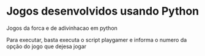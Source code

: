 # Jogos desenvolvidos usando Python

Jogos da forca e de adivinhacao em python

Para executar, basta executa o script playgamer e  informa o numero da opção do jogo que dejesa jogar
